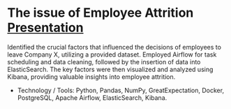 # The issue of  Employee Attrition [Presentation](https://docs.google.com/presentation/d/1Wh7gCxuxIKnQxRt0Eby7XY8V3inHG4HHxgiSaCOQ8WI/edit?usp=sharing)
Identified the crucial factors that influenced the decisions of employees to leave Company X, utilizing a provided dataset. Employed Airflow for task scheduling and data cleaning, followed by the insertion of data into ElasticSearch. The key factors were then visualized and analyzed using Kibana, providing valuable insights into employee attrition.
- Technology / Tools: Python, Pandas, NumPy, GreatExpectation, Docker, PostgreSQL, Apache Airflow, ElasticSearch, Kibana.
